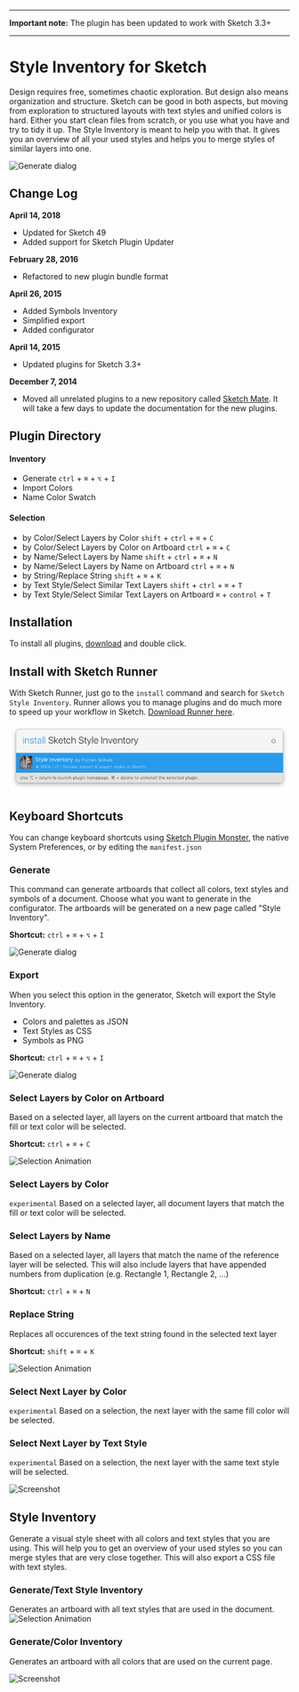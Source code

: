 *****
**Important note:** The plugin has been updated to work with Sketch 3.3+
*****

# Style Inventory for Sketch

Design requires free, sometimes chaotic exploration. But design also means organization and structure. Sketch can be good in both aspects, but moving from exploration to structured layouts with text styles and unified colors is hard. Either you start clean files from scratch, or you use what you have and try to tidy it up. The Style Inventory is meant to help you with that. It gives you an overview of all your used styles and helps you to merge styles of similar layers into one.

![Generate dialog](http://f.cl.ly/items/3c1N0F3K0i2T1x3z0F2X/Bildschirmfoto%202015-04-26%20um%2022.05.10.png)

## Change Log

**April 14, 2018**
* Updated for Sketch 49
* Added support for Sketch Plugin Updater

**February 28, 2016**
* Refactored to new plugin bundle format

**April 26, 2015**
* Added Symbols Inventory
* Simplified export
* Added configurator

**April 14, 2015**
* Updated plugins for Sketch 3.3+

**December 7, 2014**
* Moved all unrelated plugins to a new repository called [Sketch Mate](https://github.com/getflourish/Sketch-Mate). It will take a few days to update the documentation for the new plugins.

## Plugin Directory

#### Inventory
* Generate `ctrl` + `⌘` + `⌥` + `I`
* Import Colors
* Name Color Swatch

#### Selection
* by Color/Select Layers by Color `shift` + `ctrl` + `⌘` + `C`
* by Color/Select Layers by Color on Artboard `ctrl` + `⌘` + `C`
* by Name/Select Layers by Name `shift` + `ctrl` + `⌘` + `N`
* by Name/Select Layers by Name on Artboard `ctrl` + `⌘` + `N`
* by String/Replace String `shift` + `⌘` + `K`
* by Text Style/Select Similar Text Layers `shift` + `ctrl` + `⌘` + `T`
* by Text Style/Select Similar Text Layers on Artboard `⌘` + `control` + `T`


## Installation

To install all plugins, [download](https://github.com/getflourish/Sketch-Style-Inventory/archive/master.zip) and double click.

## Install with Sketch Runner
With Sketch Runner, just go to the `install` command and search for `Sketch Style Inventory`. Runner allows you to manage plugins and do much more to speed up your workflow in Sketch. [Download Runner here](http://www.sketchrunner.com).

![Install with Sketch Runner](sketch-style-inventory-runner.png)

## Keyboard Shortcuts

You can change keyboard shortcuts using [Sketch Plugin Monster](https://github.com/PeachScript/sketch-plugin-monster), the native System Preferences, or by editing the `manifest.json`


### Generate

This command can generate artboards that collect all colors, text styles and symbols of a document. Choose what you want to generate in the configurator. The artboards will be generated on a new page called "Style Inventory".

**Shortcut:** `ctrl` + `⌘` + `⌥` + `I`

![Generate dialog](https://dl.dropboxusercontent.com/u/974773/_keepalive/Style%20Inventory/generate.gif)

### Export

When you select this option in the generator, Sketch will export the Style Inventory.

- Colors and palettes as JSON
- Text Styles as CSS
- Symbols as PNG


**Shortcut:** `ctrl` + `⌘` + `⌥` + `I`

![Generate dialog](http://f.cl.ly/items/3944230o3a0V1u2u463t/export%20metadata.gif)

### Select Layers by Color on Artboard

Based on a selected layer, all layers on the current artboard that match the fill or text color will be selected.

**Shortcut:** `ctrl` + `⌘` + `C`

![Selection Animation](https://dl.dropboxusercontent.com/u/974773/_keepalive/Style%20Inventory/Select%20by%20Color.gif)

### Select Layers by Color

`experimental` Based on a selected layer, all document layers that match the fill or text color will be selected.

### Select Layers by Name

Based on a selected layer, all layers that match the name of the reference layer will be selected. This will also include layers that have appended numbers from duplication (e.g. Rectangle 1, Rectangle 2, …)

**Shortcut:** `ctrl` + `⌘` + `N`

### Replace String

Replaces all occurences of the text string found in the selected text layer

**Shortcut:** `shift` + `⌘` + `K`

![Selection Animation](https://dl.dropboxusercontent.com/u/974773/_keepalive/Style%20Inventory/Select%20by%20Name.gif)

### Select Next Layer by Color

`experimental` Based on a selection, the next layer with the same fill color will be selected.

### Select Next Layer by Text Style

`experimental` Based on a selection, the next layer with the same text style will be selected.

![Screenshot](https://dl.dropboxusercontent.com/u/974773/_keepalive/Style%20Inventory/Select%20Layer%20by%20Similar%20Style.png)

## Style Inventory
Generate a visual style sheet with all colors and text styles that you are using. This will help you to get an overview of your used styles so you can merge styles that are very close together. This will also export a CSS file with text styles.

### Generate/Text Style Inventory
Generates an artboard with all text styles that are used in the document.
![Selection Animation](https://dl.dropboxusercontent.com/u/974773/_keepalive/Style%20Inventory/Sketch%20CSS.gif)


### Generate/Color Inventory
Generates an artboard with all colors that are used on the current page.

![Screenshot](https://dl.dropboxusercontent.com/u/974773/_keepalive/Style%20Inventory/Colors.png)
